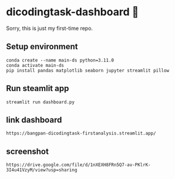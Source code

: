 # dicodingtask-dashboard :confetti_ball:
Sorry, this is just my first-time repo.

## Setup environment
```
conda create --name main-ds python=3.11.0
conda activate main-ds
pip install pandas matplotlib seaborn jupyter streamlit pillow
```
## Run steamlit app
```
streamlit run dashboard.py
```
## link dashboard
```
https://bangpan-dicodingtask-firstanalysis.streamlit.app/
```

## screenshot
```
https://drive.google.com/file/d/1nXEXH8FRn5Q7-av-PKlrK-3I4u41VzyM/view?usp=sharing
```
